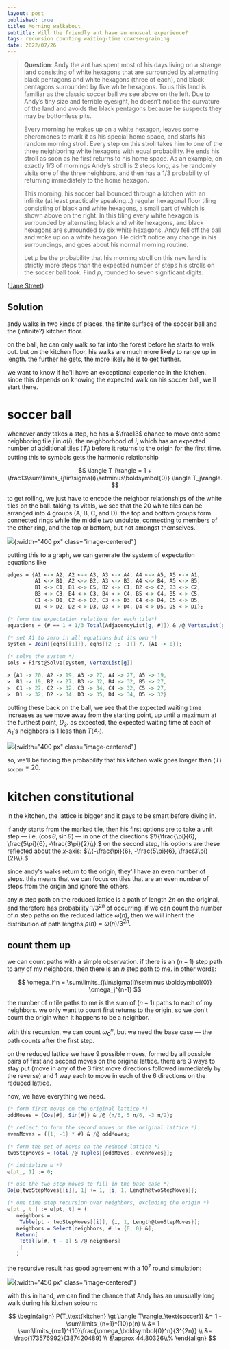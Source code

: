 ```yaml
---
layout: post
published: true
title: Morning walkabout
subtitle: Will the friendly ant have an unusual experience?
tags: recursion counting waiting-time coarse-graining
date: 2022/07/26
---
```


>**Question**: Andy the ant has spent most of his days living on a strange land consisting of white hexagons that are surrounded by alternating black pentagons and white hexagons (three of each), and black pentagons surrounded by five white hexagons. To us this land is familiar as the classic soccer ball we see above on the left. Due to Andy’s tiny size and terrible eyesight, he doesn’t notice the curvature of the land and avoids the black pentagons because he suspects they may be bottomless pits.
>
>Every morning he wakes up on a white hexagon, leaves some pheromones to mark it as his special home space, and starts his random morning stroll. Every step on this stroll takes him to one of the three neighboring white hexagons with equal probability. He ends his stroll as soon as he first returns to his home space. As an example, on exactly $1/3$ of mornings Andy’s stroll is $2$ steps long, as he randomly visits one of the three neighbors, and then has a $1/3$ probability of returning immediately to the home hexagon.
>
>This morning, his soccer ball bounced through a kitchen with an infinite (at least practically speaking…) regular hexagonal floor tiling consisting of black and white hexagons, a small part of which is shown above on the right. In this tiling every white hexagon is surrounded by alternating black and white hexagons, and black hexagons are surrounded by six white hexagons. Andy fell off the ball and woke up on a white hexagon. He didn’t notice any change in his surroundings, and goes about his normal morning routine.
>
>Let $p$ be the probability that his morning stroll on this new land is strictly more steps than the expected number of steps his strolls on the soccer ball took. Find $p$, rounded to seven significant digits.

<!--more-->

([Jane Street]([URL](https://www.janestreet.com/puzzles/current-puzzle/)))

## Solution

andy walks in two kinds of places, the finite surface of the soccer ball and the (infinite?) kitchen floor.

on the ball, he can only walk so far into the forest before he starts to walk out. but on the kitchen floor, his walks are much more likely to range up in length. the further he gets, the more likely he is to get further. 

we want to know if he'll have an exceptional experience in the kitchen. since this depends on knowing the expected walk on his soccer ball, we'll start there.

# soccer ball

whenever andy takes a step, he has a $\frac13$ chance to move onto some neighboring tile $j$ in $\sigma(i),$ the neighborhood of $i,$ which has an expected number of additional tiles $\langle T_j\rangle$ before it returns to the origin for the first time. putting this to symbols gets the harmonic relationship

$$
  \langle T_i\rangle = 1 + \frac13\sum\limits_{j\in\sigma(i)\setminus\boldsymbol{0}} \langle T_j\rangle.
$$

to get rolling, we just have to encode the neighbor relationships of the white tiles on the ball. taking its vitals, we see that the $20$ white tiles can be arranged into $4$ groups (A, B, C, and D). the top and bottom groups form connected rings while the middle two undulate, connecting to members of the other ring, and the top or bottom, but not amongst themselves.

![](/img/2022-07-26-vertex-labels-save.png){:width="400 px" class="image-centered"}

putting this to a graph, we can generate the system of expectation equations like

```mathematica
edges = {A1 <-> A2, A2 <-> A3, A3 <-> A4, A4 <-> A5, A5 <-> A1, 
         A1 <-> B1, A2 <-> B2, A3 <-> B3, A4 <-> B4, A5 <-> B5, 
         B1 <-> C1, B1 <-> C5, B2 <-> C1, B2 <-> C2, B3 <-> C2, 
         B3 <-> C3, B4 <-> C3, B4 <-> C4, B5 <-> C4, B5 <-> C5, 
         C1 <-> D1, C2 <-> D2, C3 <-> D3, C4 <-> D4, C5 <-> D5, 
         D1 <-> D2, D2 <-> D3, D3 <-> D4, D4 <-> D5, D5 <-> D1};

(* form the expectation relations for each tile*)
equations = (# == 1 + 1/3 Total[AdjacencyList[g, #]]) & /@ VertexList[g];

(* set A1 to zero in all equations but its own *)
system = Join[{eqns[[1]]}, eqns[[2 ;; -1]] /. {A1 -> 0}];

(* solve the system *)
sols = First@Solve[system, VertexList[g]]

> {A1 -> 20, A2 -> 19, A3 -> 27, A4 -> 27, A5 -> 19, 
>  B1 -> 19, B2 -> 27, B3 -> 32, B4 -> 32, B5 -> 27, 
>  C1 -> 27, C2 -> 32, C3 -> 34, C4 -> 32, C5 -> 27, 
>  D1 -> 32, D2 -> 34, D3 -> 35, D4 -> 34, D5 -> 32}
```

putting these back on the ball, we see that the expected waiting time increases as we move away from the starting point, up until a maximum at the furthest point, $D_3.$ as expected, the expected waiting time at each of $A_1$'s neighbors is $1$ less than $T(A_1).$

![](/img/2022-07-26-vertex-labels-sols.png){:width="400 px" class="image-centered"}

so, we'll be finding the probability that his kitchen walk goes longer than $\langle T\rangle_\text{soccer} = 20.$

# kitchen constitutional

in the kitchen, the lattice is bigger and it pays to be smart before diving in.

if andy starts from the marked tile, then his first options are to take a unit step — i.e. $\left(\cos\theta,\sin\theta\right)$ — in one of the directions $\\{\frac{\pi}{6}, \frac{5\pi}{6}, -\frac{3\pi}{2}\\}.$ on the second step, his options are these reflected about the $x$-axis: $\\{-\frac{\pi}{6}, -\frac{5\pi}{6}, \frac{3\pi}{2}\\}.$

since andy's walks return to the origin, they'll have an even number of steps. this means that we can focus on tiles that are an even number of steps from the origin and ignore the others.

any $n$ step path on the reduced lattice is a path of length $2n$ on the original, and therefore has probability $1/3^{2n}$ of occurring. if we can count the number of $n$ step paths on the reduced lattice $\omega(n)$, then we will inherit the distribution of path lengths $p(n) = \omega(n)/3^{2n}.$

## count them up

we can count paths with a simple observation. if there is an $(n-1)$ step path to any of my neighbors, then there is an $n$ step path to me. in other words:

$$
  \omega_i^n = \sum\limits_{j\in\sigma(i)\setminus \boldsymbol{0}} \omega_j^{n-1}
$$

the number of $n$ tile paths to me is the sum of $(n-1)$ paths to each of my neighbors. we only want to count first returns to the origin, so we don't count the origin when it happens to be a neighbor.

with this recursion, we can count $\omega_\boldsymbol{0}^n,$ but we need the base case — the path counts after the first step. 

on the reduced lattice we have $9$ possible moves, formed by all possible pairs of first and second moves on the original lattice. there are $3$ ways to stay put (move in any of the $3$ first move directions followed immediately by the reverse) and $1$ way each to move in each of the $6$ directions on the reduced lattice.

now, we have everything we need.

```mathematica
(* form first moves on the original lattice *)
oddMoves = {Cos[#], Sin[#]} & /@ {π/6, 5 π/6, -3 π/2};

(* reflect to form the second moves on the original lattice *)
evenMoves = ({1, -1} * #) & /@ oddMoves;

(* form the set of moves on the reduced lattice *)
twoStepMoves = Total /@ Tuples[{oddMoves, evenMoves}];

(* initialize ω *)
ω[pt_, 1] := 0;

(* use the two step moves to fill in the base case *)
Do[ω[twoStepMoves[[i]], 1] += 1, {i, 1, Length@twoStepMoves}];

(* one time step recursion over neighbors, excluding the origin *)
ω[pt_, t_] := ω[pt, t] = (
   neighbors = 
    Table[pt - twoStepMoves[[i]], {i, 1, Length@twoStepMoves}];
   neighbors = Select[neighbors, # != {0, 0} &];
   Return[
    Total[ω[#, t - 1] & /@ neighbors]
    ]
   )
```

the recursive result has good agreement with a $10^7$ round simulation:

![](/img/2022-07-31-ant-hexagon-plot.png){:width="450 px" class="image-centered"}

with this in hand, we can find the chance that Andy has an unusually long walk during his kitchen sojourn:

$$
  \begin{align}
    P(T_\text{kitchen} \gt \langle T\rangle_\text{soccer})     &= 1 - \sum\limits_{n=1}^{10}p(n) \\ 
    &= 1 - \sum\limits_{n=1}^{10}\frac{\omega_\boldsymbol{0}^n}{3^{2n}} \\
    &= \frac{173576992}{387420489} \\
    &\approx 44.80326\\%
  \end{align}
$$

<br>
